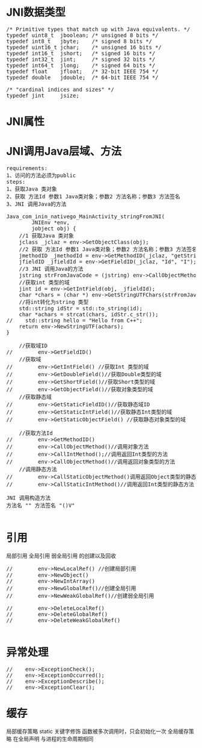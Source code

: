 # JNI数据类型
<pre>
/* Primitive types that match up with Java equivalents. */
typedef uint8_t  jboolean; /* unsigned 8 bits */
typedef int8_t   jbyte;    /* signed 8 bits */
typedef uint16_t jchar;    /* unsigned 16 bits */
typedef int16_t  jshort;   /* signed 16 bits */
typedef int32_t  jint;     /* signed 32 bits */
typedef int64_t  jlong;    /* signed 64 bits */
typedef float    jfloat;   /* 32-bit IEEE 754 */
typedef double   jdouble;  /* 64-bit IEEE 754 */

/* "cardinal indices and sizes" */
typedef jint     jsize;
</pre>

# JNI属性

# JNI调用Java层域、方法
<pre>
requirements:
1、访问的方法必须为public
steps:
1、获取Java 类对象
2、获取 方法Id 参数1 Java类对象；参数2 方法名称；参数3 方法签名
3、JNI 调用Java的方法

Java_com_inin_nativego_MainActivity_stringFromJNI(
        JNIEnv *env,
        jobject obj) {
    //1 获取Java 类对象
    jclass _jclaz = env->GetObjectClass(obj);
    //2 获取 方法Id 参数1 Java类对象；参数2 方法名称；参数3 方法签名
    jmethodID _jmethodId = env->GetMethodID(_jclaz, "getStringInJava", "()Ljava/lang/String;");
    jfieldID _jfieldId = env->GetFieldID(_jclaz, "Id", "I");
    //3 JNI 调用Java的方法
    jstring strFromJavaCode = (jstring) env->CallObjectMethod(obj, _jmethodId);
    //获取int 类型的域
    jint id = env->GetIntField(obj, _jfieldId);
    char *chars = (char *) env->GetStringUTFChars(strFromJavaCode, NULL);
    //将int转化为string 类型
    std::string idStr = std::to_string(id);
    char *achars = strcat(chars, idStr.c_str());
//    std::string hello = "Hello from C++";
    return env->NewStringUTF(achars);
}

    //获取域ID
//        env->GetFieldID()
    //获取域
//        env->GetIntField() //获取Int 类型的域
//        env->GetDoubleField()//获取Double类型的域
//        env->GetShortField()//获取Short类型的域
//        env->GetObjectField()//获取对象类型的域
    //获取静态域
//        env->GetStaticFieldID()//获取静态域ID
//        env->GetStaticIntField()//获取静态Int类型的域
//        env->GetStaticObjectField() //获取静态对象类型的域

    //获取方法Id
//        env->GetMethodID()
//        env->CallObjectMethod()//调用对象方法
//        env->CallIntMethod();//调用返回Int类型的方法
//        env->CallObjectMethod()//调用返回对象类型的方法
    //调用静态方法
//        env->CallStaticObjectMethod()调用返回Object类型的静态方法
//        env->CallStaticIntMethod()//调用返回Int类型的静态方法

JNI 调用构造方法
方法名 "<init>" 方法签名 "()V"
     
</pre>

# 引用
局部引用 全局引用 弱全局引用 的创建以及回收
<pre>
//        env->NewLocalRef() //创建局部引用
//        env->NewObject()
//        env->NewIntArray()
//        env->NewGlobalRef()//创建全局引用
//        env->NewWeakGlobalRef()//创建弱全局引用

//        env->DeleteLocalRef()
//        env->DeleteGlobalRef()
//        env->DeleteWeakGlobalRef()

</pre>

# 异常处理
<pre>
//    env->ExceptionCheck();
//    env->ExceptionOccurred();
//    env->ExceptionDescribe();
//    env->ExceptionClear();
</pre>

# 缓存
局部缓存策略  static 关键字修饰
函数被多次调用时，只会初始化一次
全局缓存策略  在全局声明
与进程的生命周期相同



